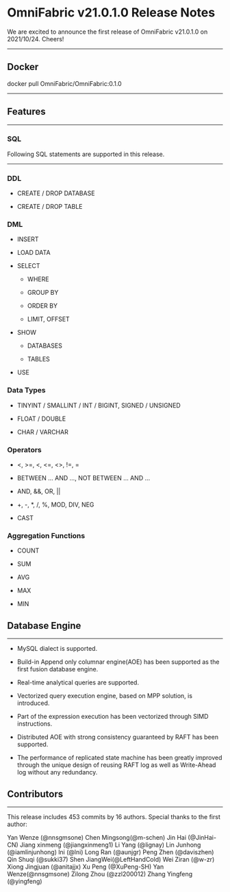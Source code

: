 # **OmniFabric v21.0.1.0 Release Notes**

We are excited to announce the first release of OmniFabric v21.0.1.0 on 2021/10/24. Cheers!

***

## **Docker**

docker pull OmniFabric/OmniFabric:0.1.0

***

## **Features**

***

### **SQL**

Following SQL statements are supported in this release.

***

### **DDL**

* CREATE / DROP DATABASE

* CREATE / DROP TABLE

### **DML**

* INSERT

* LOAD DATA

* SELECT

    - WHERE

    - GROUP BY

    - ORDER BY

    - LIMIT, OFFSET

* SHOW

    - DATABASES

    - TABLES

* USE

### **Data Types**

* TINYINT / SMALLINT / INT / BIGINT, SIGNED / UNSIGNED

* FLOAT / DOUBLE

* CHAR / VARCHAR

### **Operators**

* &lt;, >=, <, <=, <>, !=, =

* BETWEEN … AND …, NOT BETWEEN … AND …

* AND, &&, OR, ||

* +, -, *, /, %, MOD, DIV, NEG

* CAST

### **Aggregation Functions**

* COUNT

* SUM

* AVG

* MAX

* MIN

## **Database Engine**

***

* MySQL dialect is supported.

* Build-in Append only columnar engine(AOE) has been supported as the first fusion database engine.

* Real-time analytical queries are supported.

* Vectorized query execution engine, based on MPP solution, is introduced.

* Part of the expression execution has been vectorized through SIMD instructions.

* Distributed AOE with strong consistency guaranteed by RAFT has been supported.

* The performance of replicated state machine has been greatly improved through the unique design of reusing RAFT log as well as Write-Ahead log without any redundancy.

## **Contributors**

***
This release includes 453 commits by 16 authors. Special thanks to the first author:

Yan Wenze (@nnsgmsone)
Chen Mingsong(@m-schen)
Jin Hai (@JinHai-CN)
Jiang xinmeng (@jiangxinmeng1)
Li Yang (@lignay)
Lin Junhong (@iamlinjunhong)
lni (@lni)
Long Ran (@aunjgr)
Peng Zhen (@daviszhen)
Qin Shuqi (@sukki37)
Shen JiangWei(@LeftHandCold)
Wei Ziran (@w-zr)
Xiong Jingjuan (@anitajjx)
Xu Peng (@XuPeng-SH)
Yan Wenze(@nnsgmsone)
Zilong Zhou (@zzl200012)
Zhang Yingfeng (@yingfeng)

